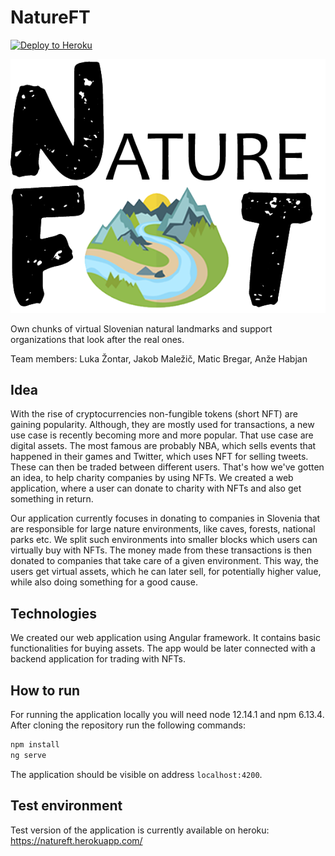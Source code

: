 # NatureFT 
[![Deploy to Heroku](https://github.com/Minusoida/natureft-frontend/actions/workflows/angular.yml/badge.svg)](https://github.com/Minusoida/natureft-frontend/actions/workflows/angular.yml)

![logo](src/assets/images/logo.png)


Own chunks of virtual Slovenian natural landmarks and support organizations that look after the real ones.

Team members: Luka Žontar, Jakob Maležič, Matic Bregar, Anže Habjan

## Idea

With the rise of cryptocurrencies non-fungible tokens (short NFT) are gaining popularity. Although, they are mostly used for transactions,
a new use case is recently becoming more and more popular. That use case are digital assets. The most famous are probably NBA, which sells
events that happened in their games and Twitter, which uses NFT for selling tweets. These can then be traded between different users.
That's how we've gotten an idea, to help charity companies by using NFTs. We created a web application, where a user can donate to charity
with NFTs and also get something in return.

Our application currently focuses in donating to companies in Slovenia that are responsible for large nature environments, like caves, forests,
national parks etc. We split such environments into smaller blocks which users can virtually buy with NFTs. The money made from these 
transactions is then donated to companies that take care of a given environment. This way, the users get virtual assets, which he can
later sell, for potentially higher value, while also doing something for a good cause.


## Technologies

We created our web application using Angular framework. It contains basic functionalities for buying assets. The app would be later
connected with a backend application for trading with NFTs.

## How to run

For running the application locally you will need node 12.14.1 and npm 
6.13.4. After cloning the repository run the following commands:
```bash
npm install
ng serve
```
The application should be visible on address `localhost:4200`.

## Test environment

Test version of the application is currently available on heroku:
https://natureft.herokuapp.com/
